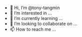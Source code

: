 - 👋 Hi, I’m @tony-tangmin
- 👀 I’m interested in ...
- 🌱 I’m currently learning ...
- 💞️ I’m looking to collaborate on ...
- 📫 How to reach me ...

<!---
tony-tangmin/tony-tangmin is a ✨ special ✨ repository because its `README.md` (this file) appears on your GitHub profile.
You can click the Preview link to take a look at your changes.
--->
